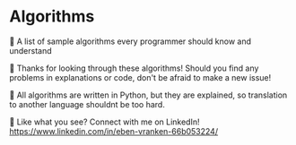 # Algorithms
🧠 A list of sample algorithms every programmer should know and understand

📖 Thanks for looking through these algorithms! Should you find any problems in 
explanations or code, don't be afraid to make a new issue!

🐍 All algorithms are written in Python, but they are explained, so translation to
another language shouldnt be too hard.

🔗 Like what you see? Connect with me on LinkedIn! https://www.linkedin.com/in/eben-vranken-66b053224/
